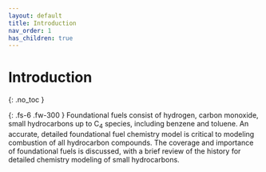 ```yaml
---
layout: default
title: Introduction
nav_order: 1
has_children: true
---
```


# Introduction
{: .no_toc }

{: .fs-6 .fw-300 }
Foundational fuels consist of hydrogen, carbon monoxide, small hydrocarbons up to C<sub>4</sub> species, including benzene and toluene. An accurate, detailed foundational fuel chemistry model is critical to modeling combustion of all hydrocarbon compounds. The coverage and importance of foundational fuels is discussed, with a brief review of the history for detailed chemistry modeling of small hydrocarbons.